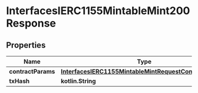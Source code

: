 
# InterfacesIERC1155MintableMint200Response

## Properties
Name | Type | Description | Notes
------------ | ------------- | ------------- | -------------
**contractParams** | [**InterfacesIERC1155MintableMintRequestContractParams**](InterfacesIERC1155MintableMintRequestContractParams.md) |  | 
**txHash** | **kotlin.String** |  | 




